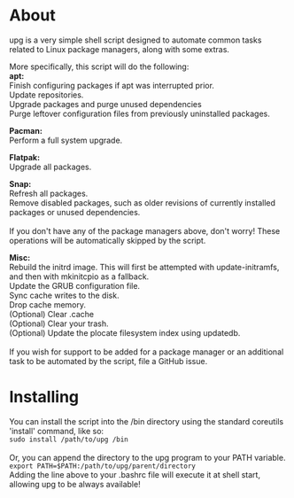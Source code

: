 # About
upg is a very simple shell script designed to automate common tasks related to Linux package managers, along with some extras.<br>

More specifically, this script will do the following:<br>
**apt:**
<br>Finish configuring packages if apt was interrupted prior.
<br>Update repositories.
<br>Upgrade packages and purge unused dependencies
<br>Purge leftover configuration files from previously uninstalled packages.<br>

**Pacman:**
<br>Perform a full system upgrade.

**Flatpak:**
<br>Upgrade all packages.

**Snap:**
<br>Refresh all packages.
<br>Remove disabled packages, such as older revisions of currently installed packages or unused dependencies.<br>
<br>
If you don't have any of the package managers above, don't worry! These operations will be automatically skipped by the script.
<br>

**Misc:**
<br>Rebuild the initrd image. This will first be attempted with update-initramfs, and then with mkinitcpio as a fallback.<br>
Update the GRUB configuration file.<br>
Sync cache writes to the disk.<br>
Drop cache memory.<br>
(Optional) Clear .cache<br>
(Optional) Clear your trash.<br>
(Optional) Update the plocate filesystem index using updatedb.<br>
<br>
If you wish for support to be added for a package manager or an additional task to be automated by the script, file a GitHub issue.

# Installing
You can install the script into the /bin directory using the standard coreutils 'install' command, like so:<br>
``sudo install /path/to/upg /bin``<br>
<br>
Or, you can append the directory to the upg program to your PATH variable.<br>
``export PATH=$PATH:/path/to/upg/parent/directory``<br>
Adding the line above to your .bashrc file will execute it at shell start, allowing upg to be always available!

